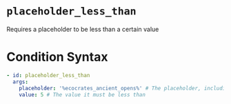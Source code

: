 # `placeholder_less_than`

Requires a placeholder to be less than a certain value

# Condition Syntax
```yaml
- id: placeholder_less_than
  args:
    placeholder: '%ecocrates_ancient_opens%' # The placeholder, including %
    value: 5 # The value it must be less than
```
